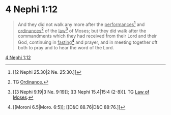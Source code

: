 # 4 Nephi 1:12

> And they did not walk any more after the <u>performances</u>[^a] and <u>ordinances</u>[^b] of the <u>law</u>[^c] of Moses; but they did walk after the commandments which they had received from their Lord and their God, continuing in <u>fasting</u>[^d] and prayer, and in meeting together oft both to pray and to hear the word of the Lord.

[4 Nephi 1:12](https://www.churchofjesuschrist.org/study/scriptures/bofm/4-ne/1?lang=eng&id=p12#p12)


[^a]: [[2 Nephi 25.30|2 Ne. 25:30.]]
[^b]: TG [Ordinance.](https://www.churchofjesuschrist.org/study/scriptures/tg/ordinance?lang=eng)
[^c]: [[3 Nephi 9.19|3 Ne. 9:19]]; [[3 Nephi 15.4|15:4 (2-8)]]. TG [Law of Moses](https://www.churchofjesuschrist.org/study/scriptures/tg/law-of-moses?lang=eng).
[^d]: [[Moroni 6.5|Moro. 6:5]]; [[D&C 88.76|D&C 88:76.]]
